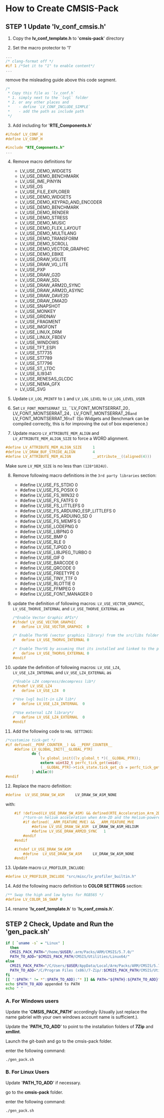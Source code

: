 # How to Create CMSIS-Pack

## STEP 1 Update 'lv_conf_cmsis.h'

1. Copy the **lv_conf_template.h** to '**cmsis-pack**' directory

2. Set the macro protector to '1'

```c
...
/* clang-format off */
#if 1 /*Set it to "1" to enable content*/
...
```

remove the misleading guide above this code segment.

```c
/*
 * Copy this file as `lv_conf.h`
 * 1. simply next to the `lvgl` folder
 * 2. or any other places and
 *    - define `LV_CONF_INCLUDE_SIMPLE`
 *    - add the path as include path
 */
```

3. Add including for '**RTE_Components.h**'

```c
#ifndef LV_CONF_H
#define LV_CONF_H

#include "RTE_Components.h"
...
```

4. Remove macro definitions for

    - LV_USE_DEMO_WIDGETS
    - LV_USE_DEMO_BENCHMARK
    - LV_USE_IME_PINYIN
    - LV_USE_OS
    - LV_USE_FILE_EXPLORER
    - LV_USE_DEMO_WIDGETS
    - LV_USE_DEMO_KEYPAD_AND_ENCODER
    - LV_USE_DEMO_BENCHMARK
    - LV_USE_DEMO_RENDER
    - LV_USE_DEMO_STRESS
    - LV_USE_DEMO_MUSIC
    - LV_USE_DEMO_FLEX_LAYOUT
    - LV_USE_DEMO_MULTILANG
    - LV_USE_DEMO_TRANSFORM
    - LV_USE_DEMO_SCROLL
    - LV_USE_DEMO_VECTOR_GRAPHIC
    - LV_USE_DEMO_EBIKE
    - LV_USE_DRAW_VGLITE
    - LV_USE_DRAW_VG_LITE
    - LV_USE_PXP
    - LV_USE_DRAW_G2D
    - LV_USE_DRAW_SDL
    - LV_USE_DRAW_ARM2D_SYNC
    - LV_USE_DRAW_ARM2D_ASYNC
    - LV_USE_DRAW_DAVE2D
    - LV_USE_DRAW_DMA2D
    - LV_USE_SNAPSHOT
    - LV_USE_MONKEY
    - LV_USE_GRIDNAV
    - LV_USE_FRAGMENT
    - LV_USE_IMGFONT
    - LV_USE_LINUX_DRM
    - LV_USE_LINUX_FBDEV
    - LV_USE_WINDOWS
    - LV_USE_TFT_ESPI
    - LV_USE_ST7735
    - LV_USE_ST7789
    - LV_USE_ST7796
    - LV_USE_ST_LTDC
    - LV_USE_ILI9341
    - LV_USE_RENESAS_GLCDC
    - LV_USE_NEMA_GFX
    - LV_USE_SVG
5. Update `LV_LOG_PRINTF` to `1` and `LV_LOG_LEVEL` to `LV_LOG_LEVEL_USER`


6. Set `LV_FONT_MONTSERRAT_12`, ``LV_FONT_MONTSERRAT_20`, `LV_FONT_MONTSERRAT_24`, `LV_FONT_MONTSERRAT_26` and `
   LV_FONT_MONTSERRAT_16` to `1` (So Widgets and Benchmark can be compiled correctly, this is for improving the out of
   box experience.)


7. Update macro `LV_ATTRIBUTE_MEM_ALIGN` and `LV_ATTRIBUTE_MEM_ALIGN_SIZE`  to force a WORD alignment.

```c
#define LV_ATTRIBUTE_MEM_ALIGN_SIZE     1
#define LV_DRAW_BUF_STRIDE_ALIGN		4
#define LV_ATTRIBUTE_MEM_ALIGN          __attribute__((aligned(4)))
```

Make sure `LV_MEM_SIZE` is no less than `(128*1024U)`.

8. Remove following macro definitions in the `3rd party libraries` section:

    - \#define LV_USE_FS_STDIO 0
    - \#define LV_USE_FS_POSIX 0
    - \#define LV_USE_FS_WIN32 0
    - \#define LV_USE_FS_FATFS 0
    - #define LV_USE_FS_LITTLEFS 0
    - #define LV_USE_FS_ARDUINO_ESP_LITTLEFS 0
    - #define LV_USE_FS_ARDUINO_SD 0
    - #define LV_USE_FS_MEMFS 0
    - \#define LV_USE_LODEPNG 0
    - #define LV_USE_LIBPNG 0
    - \#define LV_USE_BMP 0
    - \#define LV_USE_RLE 0
    - #define LV_USE_TJPGD 0
    - #define LV_USE_LIBJPEG_TURBO 0
    - \#define LV_USE_GIF 0
    - \#define LV_USE_BARCODE 0
    - \#define LV_USE_QRCODE 0
    - \#define LV_USE_FREETYPE 0
    - \#define LV_USE_TINY_TTF 0
    - \#define LV_USE_RLOTTIE 0
    - \#define LV_USE_FFMPEG 0
    - #define LV_USE_FONT_MANAGER 0

9. update the definition of following macros: `LV_USE_VECTOR_GRAPHIC`, `LV_USE_THORVE_INTERNAL` and
   `LV_USE_THORVE_EXTERNAL` as

    ```c
    /*Enable Vector Graphic APIs*/
    #ifndef LV_USE_VECTOR_GRAPHIC
    #   define LV_USE_VECTOR_GRAPHIC  0
    
    /* Enable ThorVG (vector graphics library) from the src/libs folder */
    #   define LV_USE_THORVG_INTERNAL 0
    
    /* Enable ThorVG by assuming that its installed and linked to the project */
    #   define LV_USE_THORVG_EXTERNAL 0
    #endif
    ```

10. update the definition of following macros: `LV_USE_LZ4`, `LV_USE_LZ4_INTERNAL` and `LV_USE_LZ4_EXTERNAL` as

    ```c
    /*Enable LZ4 compress/decompress lib*/
    #ifndef LV_USE_LZ4
    #   define LV_USE_LZ4  0
    
    /*Use lvgl built-in LZ4 lib*/
    #   define LV_USE_LZ4_INTERNAL  0
    
    /*Use external LZ4 library*/
    #   define LV_USE_LZ4_EXTERNAL  0
    #endif
    ```


11. Add the following code to `HAL SETTINGS`:

```c
/*customize tick-get */
#if defined(__PERF_COUNTER__) && __PERF_COUNTER__
    #define LV_GLOBAL_INIT(__GLOBAL_PTR)                                    \
            do {                                                            \
                lv_global_init((lv_global_t *)(__GLOBAL_PTR));              \
                extern uint32_t perfc_tick_get(void);                       \
                (__GLOBAL_PTR)->tick_state.tick_get_cb = perfc_tick_get;    \
            } while(0)
#endif
```

12. Replace the macro definition:

```c
#define  LV_USE_DRAW_SW_ASM     LV_DRAW_SW_ASM_NONE
```

with:

```c
    #if !defined(LV_USE_DRAW_SW_ASM) && defined(RTE_Acceleration_Arm_2D)
        /*turn-on helium acceleration when Arm-2D and the Helium-powered device are detected */
        #if defined(__ARM_FEATURE_MVE) && __ARM_FEATURE_MVE
            #define LV_USE_DRAW_SW_ASM  LV_DRAW_SW_ASM_HELIUM
            #define LV_USE_DRAW_ARM2D_SYNC   1
        #endif
    #endif

    #ifndef LV_USE_DRAW_SW_ASM
        #define  LV_USE_DRAW_SW_ASM     LV_DRAW_SW_ASM_NONE
    #endif
```

13. Update macro `LV_PROFILER_INCLUDE`:

```c
#define LV_PROFILER_INCLUDE "src/misc/lv_profiler_builtin.h"
```

14. Add the following macro definition to **COLOR SETTINGS** section:

```c
/** Swap the high and low bytes for RGB565 */
#define LV_COLOR_16_SWAP 0
```

14. rename '**lv_conf_template.h**' to '**lv_conf_cmsis.h**'.

## STEP 2 Check, Update and Run the 'gen_pack.sh'

```sh
if [ `uname -s` = "Linux" ]
  then
  CMSIS_PACK_PATH="/home/$USER/.arm/Packs/ARM/CMSIS/5.7.0/"
  PATH_TO_ADD="$CMSIS_PACK_PATH/CMSIS/Utilities/Linux64/"
else
  CMSIS_PACK_PATH="/C/Users/$USER/AppData/Local/Arm/Packs/ARM/CMSIS/5.7.0"
  PATH_TO_ADD="/C/Program Files (x86)/7-Zip/:$CMSIS_PACK_PATH/CMSIS/Utilities/Win32/:/C/xmllint/"
fi
[[ ":$PATH:" != *":$PATH_TO_ADD}:"* ]] && PATH="${PATH}:${PATH_TO_ADD}"
echo $PATH_TO_ADD appended to PATH
echo " "
```

### A. For Windows users

Update the '**CMSIS_PACK_PATH**' accordingly (Usually just replace the name gabriel with your own windows account name
is sufficient.).

Update the '**PATH_TO_ADD**' to point to the installation folders of **7Zip** and **xmllint**.

Launch the git-bash and go to the cmsis-pack folder.

enter the following command:

```sh
./gen_pack.sh
```

### B. For Linux Users

Update '**PATH_TO_ADD**' if necessary.

go to the **cmsis-pack** folder.

enter the following command:

```sh
./gen_pack.sh
```
